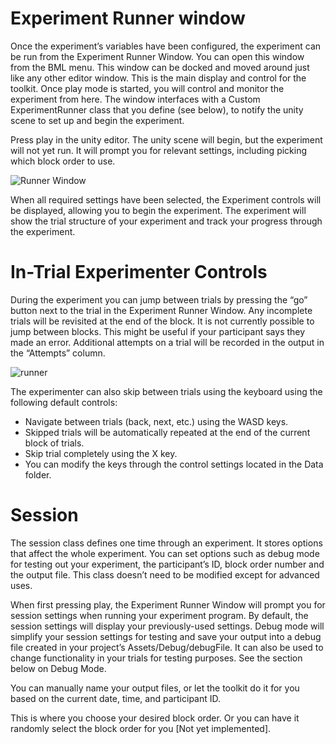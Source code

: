 # Experiment Runner window
Once the experiment’s variables have been configured, the experiment can be run from the Experiment Runner Window. You can open this window from the BML menu. This window can be docked and moved around just like any other editor window.
This is the main display and control for the toolkit. Once play mode is started, you will control and monitor the experiment from here. The window interfaces with a Custom ExperimentRunner class that you define (see below), to notify the unity scene to set up and begin the experiment. 

Press play in the unity editor. The unity scene will begin, but the experiment will not yet run. It will prompt you for relevant settings, including picking which block order to use. 

![Runner Window](https://github.com/BioMotionLab/ExperimentalFramework/blob/master/Documentation/WikiImages/runnerwindow.PNG)

When all required settings have been selected, the Experiment controls will be displayed, allowing you to begin the experiment. The experiment will show the trial structure of your experiment and track your progress through the experiment. 

# In-Trial Experimenter Controls
During the experiment you can jump between trials by pressing the “go” button next to the trial in the Experiment Runner Window. Any incomplete trials will be revisited at the end of the block. It is not currently possible to jump between blocks. This might be useful if your participant says they made an error. Additional attempts on a trial will be recorded in the output in the “Attempts” column.

![runner](https://github.com/BioMotionLab/ExperimentalFramework/blob/master/Documentation/WikiImages/runnercontrols.PNG)

The experimenter can also skip between trials using the keyboard using the following default controls:
* Navigate between trials (back, next, etc.) using the WASD keys.
* Skipped trials will be automatically repeated at the end of the current block of trials.
* Skip trial completely using the X key.
* You can modify the keys through the control settings located in the Data folder.

# Session
The session class defines one time through an experiment. It stores options that affect the whole experiment. You can set options such as debug mode for testing out your experiment, the participant’s ID, block order number and the output file. This class doesn’t need to be modified except for advanced uses.

When first pressing play, the Experiment Runner Window will prompt you for session settings when running your experiment program. By default, the session settings will display your previously-used settings.
Debug mode will simplify your session settings for testing and save your output into a debug file created in your project’s Assets/Debug/debugFile. It can also be used to change functionality in your trials for testing purposes. See the section below on Debug Mode.

You can manually name your output files, or let the toolkit do it for you based on the current date, time, and participant ID.

This is where you choose your desired block order. Or you can have it randomly select the block order for you [Not yet implemented].
